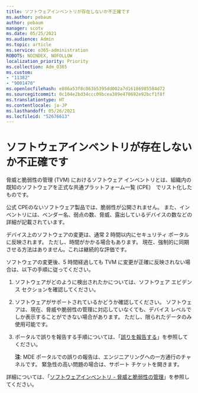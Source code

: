 ```yaml
---
title: ソフトウェアインベントリが存在しないか不正確です
ms.author: pebaum
author: pebaum
manager: scotv
ms.date: 05/25/2021
ms.audience: Admin
ms.topic: article
ms.service: o365-administration
ROBOTS: NOINDEX, NOFOLLOW
localization_priority: Priority
ms.collection: Adm_O365
ms.custom:
- "11382"
- "9001470"
ms.openlocfilehash: e886a53f8c063b5395dd002a7d16186985584d72
ms.sourcegitcommit: 0c104e2bd34ccc09bcea389e470692e92bcf1f8f
ms.translationtype: HT
ms.contentlocale: ja-JP
ms.lasthandoff: 05/26/2021
ms.locfileid: "52676613"
---
```

# <a name="software-inventory-is-missing-or-inaccurate"></a>ソフトウェアインベントリが存在しないか不正確です

脅威と脆弱性の管理 (TVM) におけるソフトウェア インベントリとは、組織内の既知のソフトウェアを正式な共通プラットフォーム一覧 (CPE)　でリスト化したものです。

公式 CPEのないソフトウェア製品では、脆弱性が公開されません。 また、インベントリには、ベンダー名、弱点の数、脅威、露出しているデバイスの数などの詳細が記載されています。

デバイス上のソフトウェアの変更は、通常 2 時間以内にセキュリティ ポータルに反映されます。 ただし、時間がかかる場合もあります。 現在、強制的に同期させる方法はありません。これは継続的な評価です。

ソフトウェアの変更後、5 時間経過しても TVM に変更が正確に反映されない場合は、以下の手順に従ってください。

1. ソフトウェアがどのように検出されたかについては、ソフトウェア エビデンス セクションを確認してください。
1. ソフトウェアがサポートされているかどうか確認してください。 ソフトウェアは、現在、脅威や脆弱性の管理に対応していなくても、デバイス レベルでしか表示することができない場合があります。 ただし、限られたデータのみ使用可能です。
1. ポータルで誤りを報告する手順については、「[誤りを報告する](/microsoft-365/security/defender-endpoint/tvm-software-inventory?view=o365-worldwide#report-inaccuracy)」を参照してください。
   
    **注**: MDE ポータルでの誤りの報告は、エンジニアリングへの一方通行のチャネルです。 緊急性の高い問題の場合は、サポート チケットを開きます。

詳細については、「[ソフトウェアインベントリ - 脅威と脆弱性の管理](/microsoft-365/security/defender-endpoint/tvm-software-inventory)」を参照してください。